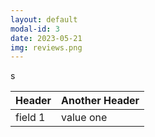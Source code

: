 ```yaml
---
layout: default
modal-id: 3
date: 2023-05-21
img: reviews.png
---
```

<table>
  <thead>
    <tr>
      <th>Header</th>
      <th>Another Header</th>
    </tr>s
  </thead>
  <tbody>
    <tr>
      <td>field 1</td>
      <td>value one</td>
    </tr>
  </tbody>
</table>